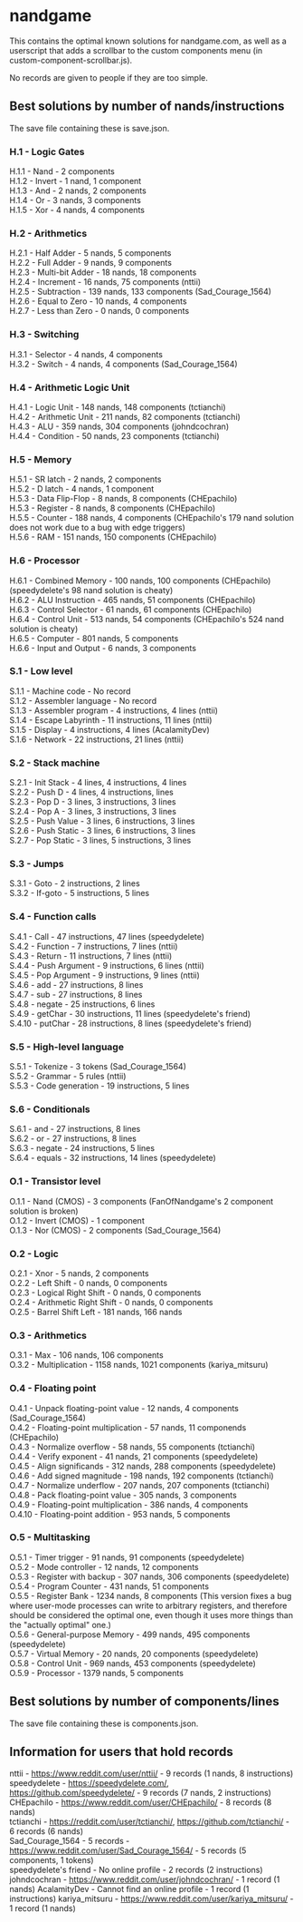 
# nandgame

This contains the optimal known solutions for nandgame.com, as well as a userscript that adds a scrollbar to the custom components menu (in custom-component-scrollbar.js).

No records are given to people if they are too simple.


## Best solutions by number of nands/instructions

The save file containing these is save.json.

### H.1 - Logic Gates
H.1.1 - Nand - 2 components  
H.1.2 - Invert - 1 nand, 1 component  
H.1.3 - And - 2 nands, 2 components  
H.1.4 - Or - 3 nands, 3 components  
H.1.5 - Xor - 4 nands, 4 components  

### H.2 - Arithmetics
H.2.1 - Half Adder - 5 nands, 5 components  
H.2.2 - Full Adder - 9 nands, 9 components  
H.2.3 - Multi-bit Adder - 18 nands, 18 components  
H.2.4 - Increment - 16 nands, 75 components (nttii)  
H.2.5 - Subtraction - 139 nands, 133 components (Sad_Courage_1564)  
H.2.6 - Equal to Zero - 10 nands, 4 components  
H.2.7 - Less than Zero - 0 nands, 0 components  

### H.3 - Switching
H.3.1 - Selector - 4 nands, 4 components  
H.3.2 - Switch - 4 nands, 4 components (Sad_Courage_1564)  

### H.4 - Arithmetic Logic Unit
H.4.1 - Logic Unit - 148 nands, 148 components (tctianchi)  
H.4.2 - Arithmetic Unit - 211 nands, 82 components (tctianchi)  
H.4.3 - ALU - 359 nands, 304 components (johndcochran)  
H.4.4 - Condition - 50 nands, 23 components (tctianchi)  

### H.5 - Memory
H.5.1 - SR latch - 2 nands, 2 components  
H.5.2 - D latch - 4 nands, 1 component  
H.5.3 - Data Flip-Flop - 8 nands, 8 components (CHEpachilo)  
H.5.3 - Register - 8 nands, 8 components (CHEpachilo)  
H.5.5 - Counter - 188 nands, 4 components (CHEpachilo's 179 nand solution does not work due to a bug with edge triggers)  
H.5.6 - RAM - 151 nands, 150 components (CHEpachilo)  

### H.6 - Processor
H.6.1 - Combined Memory - 100 nands, 100 components (CHEpachilo) (speedydelete's 98 nand solution is cheaty)   
H.6.2 - ALU Instruction - 465 nands, 51 components (CHEpachilo)  
H.6.3 - Control Selector - 61 nands, 61 components (CHEpachilo)  
H.6.4 - Control Unit - 513 nands, 54 components (CHEpachilo's 524 nand solution is cheaty)  
H.6.5 - Computer - 801 nands, 5 components  
H.6.6 - Input and Output - 6 nands, 3 components  

### S.1 - Low level
S.1.1 - Machine code - No record  
S.1.2 - Assembler language - No record  
S.1.3 - Assembler program - 4 instructions, 4 lines (nttii)  
S.1.4 - Escape Labyrinth - 11 instructions, 11 lines (nttii)  
S.1.5 - Display - 4 instructions, 4 lines (AcalamityDev)  
S.1.6 - Network - 22 instructions, 21 lines (nttii)  

### S.2 - Stack machine
S.2.1 - Init Stack - 4 lines, 4 instructions, 4 lines  
S.2.2 - Push D - 4 lines, 4 instructions,  lines  
S.2.3 - Pop D - 3 lines, 3 instructions, 3 lines  
S.2.4 - Pop A - 3 lines, 3 instructions, 3 lines  
S.2.5 - Push Value - 3 lines, 6 instructions, 3 lines  
S.2.6 - Push Static - 3 lines, 6 instructions, 3 lines  
S.2.7 - Pop Static - 3 lines, 5 instructions, 3 lines  

### S.3 - Jumps
S.3.1 - Goto - 2 instructions, 2 lines  
S.3.2 - If-goto - 5 instructions, 5 lines  

### S.4 - Function calls
S.4.1 - Call - 47 instructions, 47 lines (speedydelete)  
S.4.2 - Function - 7 instructions, 7 lines (nttii)  
S.4.3 - Return - 11 instructions, 7 lines (nttii)  
S.4.4 - Push Argument - 9 instructions, 6 lines (nttii)  
S.4.5 - Pop Argument - 9 instructions, 9 lines (nttii)  
S.4.6 - add - 27 instructions, 8 lines  
S.4.7 - sub - 27 instructions, 8 lines  
S.4.8 - negate - 25 instructions, 6 lines  
S.4.9 - getChar - 30 instructions, 11 lines (speedydelete's friend)  
S.4.10 - putChar - 28 instructions, 8 lines (speedydelete's friend)  

### S.5 - High-level language
S.5.1 - Tokenize - 3 tokens (Sad_Courage_1564)  
S.5.2 - Grammar - 5 rules (nttii)  
S.5.3 - Code generation - 19 instructions, 5 lines  

### S.6 - Conditionals
S.6.1 - and - 27 instructions, 8 lines  
S.6.2 - or - 27 instructions, 8 lines  
S.6.3 - negate - 24 instructions, 5 lines  
S.6.4 - equals - 32 instructions, 14 lines (speedydelete)

### O.1 - Transistor level
O.1.1 - Nand (CMOS) - 3 components (FanOfNandgame's 2 component solution is broken)  
O.1.2 - Invert (CMOS) - 1 component  
O.1.3 - Nor (CMOS) - 2 components (Sad_Courage_1564)  

### O.2 - Logic
O.2.1 - Xnor - 5 nands, 2 components  
O.2.2 - Left Shift - 0 nands, 0 components  
O.2.3 - Logical Right Shift - 0 nands, 0 components  
O.2.4 - Arithmetic Right Shift - 0 nands, 0 components  
O.2.5 - Barrel Shift Left - 181 nands, 166 nands  

### O.3 - Arithmetics
O.3.1 - Max - 106 nands, 106 components  
O.3.2 - Multiplication - 1158 nands, 1021 components (kariya_mitsuru)  

### O.4 - Floating point
O.4.1 - Unpack floating-point value - 12 nands, 4 components (Sad_Courage_1564)  
O.4.2 - Floating-point multiplication - 57 nands, 11 componends (CHEpachilo)  
O.4.3 - Normalize overflow - 58 nands, 55 components (tctianchi)  
O.4.4 - Verify exponent - 41 nands, 21 components (speedydelete)  
O.4.5 - Align significands - 312 nands, 288 components (speedydelete)  
O.4.6 - Add signed magnitude - 198 nands, 192 components (tctianchi)  
O.4.7 - Normalize underflow - 207 nands, 207 components (tctianchi)  
O.4.8 - Pack floating-point value - 305 nands, 3 components  
O.4.9 - Floating-point multiplication - 386 nands, 4 components  
O.4.10 - Floating-point addition - 953 nands, 5 components  

### O.5 - Multitasking
O.5.1 - Timer trigger - 91 nands, 91 components (speedydelete)  
O.5.2 - Mode controller - 12 nands, 12 components  
O.5.3 - Register with backup - 307 nands, 306 components (speedydelete)  
O.5.4 - Program Counter - 431 nands, 51 components  
O.5.5 - Register Bank - 1234 nands, 8 components (This version fixes a bug where user-mode processes can write to arbitrary registers, and therefore should be considered the optimal one, even though it uses more things than the "actually optimal" one.)  
O.5.6 - General-purpose Memory - 499 nands, 495 components (speedydelete)  
O.5.7 - Virtual Memory - 20 nands, 20 components (speedydelete)  
O.5.8 - Control Unit - 969 nands, 453 components (speedydelete)  
O.5.9 - Processor - 1379 nands, 5 components  


## Best solutions by number of components/lines

The save file containing these is components.json.


## Information for users that hold records

nttii - https://www.reddit.com/user/nttii/ - 9 records (1 nands, 8 instructions)  
speedydelete - https://speedydelete.com/, https://github.com/speedydelete/ - 9 records (7 nands, 2 instructions)  
CHEpachilo - https://www.reddit.com/user/CHEpachilo/ - 8 records (8 nands)  
tctianchi - https://reddit.com/user/tctianchi/, https://github.com/tctianchi/ - 6 records (6 nands)  
Sad_Courage_1564 - 5 records - https://www.reddit.com/user/Sad_Courage_1564/ - 5 records (5 components, 1 tokens)  
speedydelete's friend - No online profile - 2 records (2 instructions)
johndcochran - https://www.reddit.com/user/johndcochran/ - 1 record (1 nands)
AcalamityDev - Cannot find an online profile - 1 record (1 instructions)
kariya_mitsuru - https://www.reddit.com/user/kariya_mitsuru/ - 1 record (1 nands)
